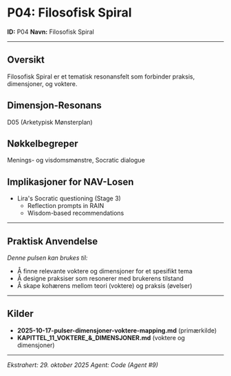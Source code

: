 # P04: Filosofisk Spiral

**ID:** P04
**Navn:** Filosofisk Spiral

---

## Oversikt

Filosofisk Spiral er et tematisk resonansfelt som forbinder praksis, dimensjoner, og voktere.

## Dimensjon-Resonans

D05 (Arketypisk Mønsterplan)

## Nøkkelbegreper

Menings- og visdomsmønstre, Socratic dialogue

## Implikasjoner for NAV-Losen

- Lira's Socratic questioning (Stage 3)
  - Reflection prompts in RAIN
  - Wisdom-based recommendations

---

## Praktisk Anvendelse

*Denne pulsen kan brukes til:*
- Å finne relevante voktere og dimensjoner for et spesifikt tema
- Å designe praksiser som resonerer med brukerens tilstand
- Å skape kohærens mellom teori (voktere) og praksis (øvelser)

---

## Kilder

- **2025-10-17-pulser-dimensjoner-voktere-mapping.md** (primærkilde)
- **KAPITTEL_11_VOKTERE_&_DIMENSJONER.md** (voktere og dimensjoner)

---

*Ekstrahert: 29. oktober 2025*
*Agent: Code (Agent #9)*
